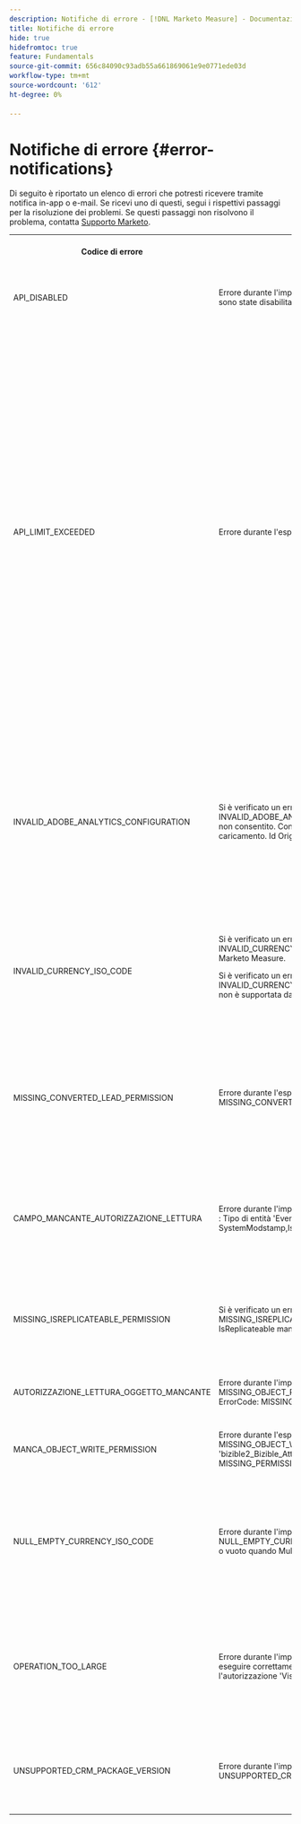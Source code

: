 ```yaml
---
description: Notifiche di errore - [!DNL Marketo Measure] - Documentazione del prodotto
title: Notifiche di errore
hide: true
hidefromtoc: true
feature: Fundamentals
source-git-commit: 656c84090c93adb55a661869061e9e0771ede03d
workflow-type: tm+mt
source-wordcount: '612'
ht-degree: 0%

---
```


# Notifiche di errore {#error-notifications}

Di seguito è riportato un elenco di errori che potresti ricevere tramite notifica in-app o e-mail. Se ricevi uno di questi, segui i rispettivi passaggi per la risoluzione dei problemi. Se questi passaggi non risolvono il problema, contatta [Supporto Marketo](https://nation.marketo.com/t5/support/ct-p/Support).

<table>
  <tbody>
    <tr>
      <th>Codice di errore</th>
      <th>Esempio di notifica</th>
      <th>Descrizione</th>
      <th>Passaggi per la risoluzione dei problemi</th>
    </tr>
    <tr>
      <td>API_DISABLED</td>
      <td>Errore durante l'importazione CRM : API_DISABLED : le chiamate API sono state disabilitate per questo utente</td>
      <td>L’autorizzazione API è stata disabilitata per l’utente Marketo Measure.</td>
      <td>Consulta la seguente documentazione di Salesforce su <a href="https://help.salesforce.com/s/articleView?id=sf.branded_apps_commun_api_permset.htm&amp;type=5">come abilitare l’accesso API</a>.</td>
    </tr>
    <tr>
      <td>API_LIMIT_EXCEEDED</td>
      <td>Errore durante l'esportazione CRM : PI_LIMIT_EXCEEDED</td>
      <td>Il limite API del sistema CRM è stato superato (24 ore).</td>
      <td>Per assistenza nella regolazione delle allocazioni di credito API, consulta la seguente documentazione per il CRM:</p>
          <ul>
            <li><a href="https://learn.microsoft.com/en-us/dynamics365/fin-ops-core/dev-itpro/data-entities/service-protection-monitoring">Dynamics</a>
            </li>
            <li><a href="https://developer.salesforce.com/docs/atlas.en-us.salesforce_app_limits_cheatsheet.meta/salesforce_app_limits_cheatsheet/salesforce_app_limits_platform_api.htm">Salesforce</a>
            </li>
          </ul>
          <p>Puoi anche regolare i crediti CRM che Marketo Measure utilizza seguendo i passaggi seguenti:</p>
          <ul>
            <li>Passa a Impostazioni → CRM → Generale</li>
            <li>Aggiornare il limite API CRM giornaliero<br/>
              <ul>
                <li><b>Nota</b>: il valore predefinito è 100.000</li>
              </ul>
            </li>
          </ul>
          <p>
           <img src="assets/error-notifications-1.png">
          </p>
      </td>
    </tr>
    <tr>
      <td>INVALID_ADOBE_ANALYTICS_CONFIGURATION</td>
      <td>Si è verificato un errore durante l’esportazione di Adobe Analytics: INVALID_ADOBE_ANALYTICS_CONFIGURATION : Errore: caricamento non consentito. Conferma lo schema dell’origine dati prima del caricamento. Id Origine Dati:1234</td>
      <td>L’integrazione di Adobe Analytics non è configurata correttamente.</td>
      <td>Per garantire la corretta configurazione, consulta i seguenti articoli della guida:
        <ul>
          <li>
            <a href="/help/marketo-measure-and-adobe/marketo-measure-integrations-with-adobe-analytics.md">Integrazioni di Marketo Measure con Adobe Analytics</a>
          </li>
          <li>
            <a href="https://experienceleague.adobe.com/docs/core-services/interface/services/customer-attributes/t-crs-usecase.html">Creare un’origine di attributi cliente e caricare il file di dati</a>
          </li>
        </ul>
      </td>
    </tr>
    <tr>
      <td>INVALID_CURRENCY_ISO_CODE</td>
      <td>Si è verificato un errore durante l’importazione dell’annuncio: INVALID_CURRENCY_ISO_CODE: la valuta XXX non è supportata da Marketo Measure.
      <p>
      Si è verificato un errore durante l’importazione dell’annuncio: INVALID_CURRENCY_ISO_CODE : La valuta XXX nell’account per 1234 non è supportata da Marketo Measure.</td>
      <td>Rilevata valuta non supportata.</td>
      <td>Nel sistema di origine indicato nella notifica (Ad, Crm, Marketo) assicurati che la valuta associata al record abbia una valuta supportata e valida. Le valute supportate sono derivate dagli standard di valuta ISO.</td>
    </tr>
    <tr>
      <td>MISSING_CONVERTED_LEAD_PERMISSION</td>
      <td>Errore durante l'esportazione CRM: MISSING_CONVERTED_LEAD_PERMISSION</td>
      <td>In Marketo Measure manca l’autorizzazione Visualizza/Modifica lead convertiti</td>
      <td>Per assistenza sull’abilitazione di questa autorizzazione nel CRM, consulta il seguente documento di Experience League<br/>
          <a href="/help/marketo-measure-salesforce-reporting/additional-functionality/enabling-the-permission-to-edit-converted-leads.md">Abilitazione dell’autorizzazione per la modifica di lead convertiti</a></td>
    </tr>
    <tr>
      <td>CAMPO_MANCANTE_AUTORIZZAZIONE_LETTURA</td>
      <td>Errore durante l'importazione CRM: MISSING_FIELD_READ_PERMISSION : Tipo di entità 'Event': INVALID_FIELD:<br/>
    SystemModstamp,IsDeleted,WhoId,bizible2__Bizible_Touchpoint_Date__c</td>
      <td>In Marketo Measure mancano le autorizzazioni di lettura per un campo obbligatorio.</td>
      <td>Per informazioni sulle autorizzazioni richieste da Marketo Measure, consulta i seguenti articoli della guida:
        <ul>
          <li><a href="/help/marketo-measure-and-dynamics/getting-started-with-marketo-measure-and-dynamics/marketo-measure-dynamics-schema.md">Dynamics</a>
          </li>
          <li><a href="/help/configuration-and-setup/marketo-measure-and-salesforce/how-marketo-measure-and-salesforce-interact.md">Salesforce</a>
          </li>
        </ul>
      </td>
    </tr>
    <tr>
      <td>MISSING_ISREPLICATEABLE_PERMISSION</td>
      <td>Si è verificato un errore durante l’importazione Crm: MISSING_ISREPLICATEABLE_PERMISSION : Autorizzazione IsReplicateable mancante in Campaign</td>
      <td>Questa autorizzazione è necessaria per gli oggetti Salesforce affinché possiamo mantenere sincronizzati Marketo Measure e Salesforce.</td>
      <td>Contatta il supporto Salesforce per assistenza nell’impostazione delle autorizzazioni replicabili sugli oggetti.</td>
    </tr>
    <tr>
      <td>AUTORIZZAZIONE_LETTURA_OGGETTO_MANCANTE</td>
      <td>Errore durante l'importazione CRM: MISSING_OBJECT_READ_PERMISSION : tipo di entità Campaign': CRM ErrorCode: MISSING_PERMISSION</td>
      <td>In Marketo Measure mancano le autorizzazioni di lettura per un oggetto richiesto.</td>
      <td rowspan="2">Per informazioni sulle autorizzazioni richieste da Marketo Measure, consulta i seguenti articoli della guida:
          <ul>
            <li><a href="/help/marketo-measure-and-dynamics/getting-started-with-marketo-measure-and-dynamics/marketo-measure-dynamics-schema.md">Dynamics</a>
            </li>
            <li><a href="/help/configuration-and-setup/marketo-measure-and-salesforce/how-marketo-measure-and-salesforce-interact.md">Salesforce</a>
            </li>
          </ul>
      </td>
    </tr>
    <tr>
      <td>MANCA_OBJECT_WRITE_PERMISSION</td>
      <td>Errore durante l'esportazione CRM: MISSING_OBJECT_WRITE_PERMISSION : Tipo di entità 'bizible2_Bizible_Attribution_Touchpoint': Codice errore CRM: MISSING_PERMISSION</td>
      <td>In Marketo Measure mancano le autorizzazioni di scrittura per un oggetto richiesto.</td>
    </tr>
    <tr>
      <td>NULL_EMPTY_CURRENCY_ISO_CODE</td>
      <td>
        <p>
          Errore durante l'importazione di CRM: NULL_EMPTY_CURRENCY_ISO_CODE: il codice ISO della valuta è NULL o vuoto quando MultiCurrency è abilitato per RecordId 1234
      </td>
      <td>La valuta deve essere un codice valuta ISO supportato.</td>
      <td>Nel sistema di origine indicato nella notifica (Ad, Crm, Marketo) assicurati che la valuta associata al record abbia una valuta supportata e valida. Le valute supportate sono derivate dagli standard di valuta ISO.</td>
    </tr>
    <tr>
      <td>OPERATION_TOO_LARGE</td>
      <td>Errore durante l'importazione di CRM: OPERATION_TOO_LARGE : per eseguire correttamente la query sulle attività è necessaria l'autorizzazione 'Visualizza tutti i dati'.</td>
      <td>Le impostazioni di gestione delle relazioni con i clienti non consentono a Marketo Measure di eseguire query su un set di dati sufficientemente grande</td>
      <td>Concedere a Marketo Measure le autorizzazioni 'Visualizza tutti i dati' per l'oggetto designato.
      <p>
      Ulteriori informazioni sull’autorizzazione "Visualizza tutti i dati" <a href="https://developer.salesforce.com/docs/atlas.en-us.securityImplGuide.meta/securityImplGuide/users_profiles_view_all_mod_all.htm">si trova qui</a>.</td>
    </tr>
    <tr>
      <td>UNSUPPORTED_CRM_PACKAGE_VERSION</td>
      <td>Errore durante l'importazione CRM: UNSUPPORTED_CRM_PACKAGE_VERSION : Aggiornare il pacchetto CRM</td>
      <td>Il pacchetto corrente rilevato non è più supportato.</td>
      <td>Aggiorna il pacchetto alla versione più recente:
        <ul>
          <li><a href="/help/configuration-and-setup/marketo-measure-and-salesforce/best-practices-for-marketo-measure-crm-package.md">Best practice</a>
          </li>
          <li><a href="/help/marketo-measure-and-dynamics/getting-started-with-marketo-measure-and-dynamics/microsoft-dynamics-crm-installation-guide.md">Dynamics</a>
          </li>
          <li><a href="/help/configuration-and-setup/marketo-measure-and-salesforce/marketo-measure-salesforce-package-installation-and-set-up.md">Salesforce</a>
          </li>
        </ul>
      </td>
    </tr>
  </tbody>
</table>
